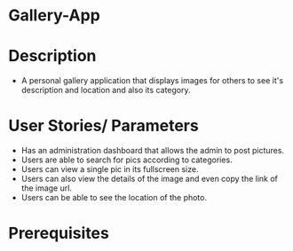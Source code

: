 # Gallery-App

# Description
 
 - A personal gallery application that displays images for others to see it's description and location
 and also its category.

 # User Stories/ Parameters

 - Has an administration dashboard that allows the admin to post pictures.
 - Users are able to search for pics according to categories.
 - Users can view a single pic in its fullscreen size.
 - Users can also view the details of the image and even copy the link of the image url.
 - Users can be able to see the location of the photo.

 # Prerequisites
 



